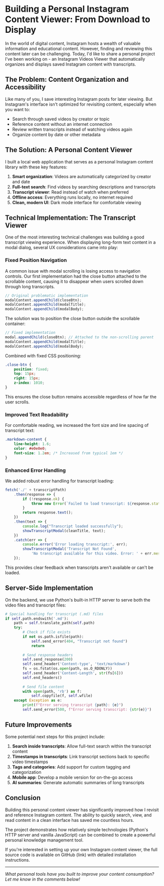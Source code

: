 # Building a Personal Instagram Content Viewer: From Download to Display

In the world of digital content, Instagram hosts a wealth of valuable information and educational content. However, finding and reviewing this content later can be challenging. Today, I'd like to share a personal project I've been working on - an Instagram Videos Viewer that automatically organizes and displays saved Instagram content with transcripts.

## The Problem: Content Organization and Accessibility

Like many of you, I save interesting Instagram posts for later viewing. But Instagram's interface isn't optimized for revisiting content, especially when you want to:

- Search through saved videos by creator or topic
- Reference content without an internet connection
- Review written transcripts instead of watching videos again
- Organize content by date or other metadata

## The Solution: A Personal Content Viewer

I built a local web application that serves as a personal Instagram content library with these key features:

1. **Smart organization**: Videos are automatically categorized by creator and date
2. **Full-text search**: Find videos by searching descriptions and transcripts
3. **Transcript viewer**: Read instead of watch when preferred
4. **Offline access**: Everything runs locally, no internet required
5. **Clean, modern UI**: Dark mode interface for comfortable viewing

## Technical Implementation: The Transcript Viewer

One of the most interesting technical challenges was building a good transcript viewing experience. When displaying long-form text content in a modal dialog, several UX considerations came into play:

### Fixed Position Navigation

A common issue with modal scrolling is losing access to navigation controls. Our first implementation had the close button attached to the scrollable content, causing it to disappear when users scrolled down through long transcripts.

```javascript
// Original problematic implementation
modalContent.appendChild(closeBtn);
modalContent.appendChild(modalTitle);
modalContent.appendChild(modalBody);
```

The solution was to position the close button outside the scrollable container:

```javascript
// Fixed implementation
modal.appendChild(closeBtn); // Attached to the non-scrolling parent
modalContent.appendChild(modalTitle);
modalContent.appendChild(modalBody);
```

Combined with fixed CSS positioning:

```css
.close-btn {
    position: fixed;
    top: 15px;
    right: 15px;
    z-index: 1010;
}
```

This ensures the close button remains accessible regardless of how far the user scrolls.

### Improved Text Readability

For comfortable reading, we increased the font size and line spacing of transcript text:

```css
.markdown-content {
    line-height: 1.6;
    color: #e0e0e0;
    font-size: 1.2em; /* Increased from typical 1em */
}
```

### Enhanced Error Handling

We added robust error handling for transcript loading:

```javascript
fetch('./' + transcriptPath)
    .then(response => {
        if (!response.ok) {
            throw new Error(`Failed to load transcript: ${response.status}`);
        }
        return response.text();
    })
    .then(text => {
        console.log("Transcript loaded successfully");
        showTranscriptModal(cleanTitle, text);
    })
    .catch(err => {
        console.error('Error loading transcript:', err);
        showTranscriptModal('Transcript Not Found', 
            'No transcript available for this video. Error: ' + err.message);
    });
```

This provides clear feedback when transcripts aren't available or can't be loaded.

## Server-Side Implementation

On the backend, we use Python's built-in HTTP server to serve both the video files and transcript files:

```python
# Special handling for transcript (.md) files
if self.path.endswith('.md'):
    path = self.translate_path(self.path)
    try:
        # Check if file exists
        if not os.path.isfile(path):
            self.send_error(404, "Transcript not found")
            return
            
        # Send response headers
        self.send_response(200)
        self.send_header('Content-type', 'text/markdown')
        fs = os.fstat(os.open(path, os.O_RDONLY))
        self.send_header('Content-Length', str(fs[6]))
        self.end_headers()
        
        # Send file content
        with open(path, 'rb') as f:
            self.copyfile(f, self.wfile)
    except Exception as e:
        print(f"Error serving transcript {path}: {e}")
        self.send_error(500, f"Error serving transcript: {str(e)}")
```

## Future Improvements

Some potential next steps for this project include:

1. **Search inside transcripts**: Allow full-text search within the transcript content
2. **Timestamps in transcripts**: Link transcript sections back to specific video timestamps
3. **Tags and categories**: Add support for custom tagging and categorization
4. **Mobile app**: Develop a mobile version for on-the-go access
5. **AI summaries**: Generate automatic summaries of long transcripts

## Conclusion

Building this personal content viewer has significantly improved how I revisit and reference Instagram content. The ability to quickly search, view, and read content in a clean interface has saved me countless hours.

The project demonstrates how relatively simple technologies (Python's HTTP server and vanilla JavaScript) can be combined to create a powerful personal knowledge management tool.

If you're interested in setting up your own Instagram content viewer, the full source code is available on GitHub (link) with detailed installation instructions.

---

_What personal tools have you built to improve your content consumption? Let me know in the comments below!_ 